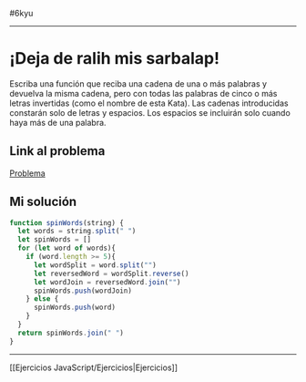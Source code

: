 #6kyu 
___
# ¡Deja de ralih mis sarbalap!

Escriba una función que reciba una cadena de una o más palabras y devuelva la misma cadena, pero con todas las palabras de cinco o más letras invertidas (como el nombre de esta Kata). Las cadenas introducidas constarán solo de letras y espacios. Los espacios se incluirán solo cuando haya más de una palabra.

## Link al problema

[Problema](https://www.codewars.com/kata/5264d2b162488dc400000001/train/javascript)

## Mi solución

```js
function spinWords(string) {
  let words = string.split(" ")
  let spinWords = []
  for (let word of words){
    if (word.length >= 5){
      let wordSplit = word.split("")
      let reversedWord = wordSplit.reverse()
      let wordJoin = reversedWord.join("")
      spinWords.push(wordJoin)
    } else {
      spinWords.push(word)
    }
  }
  return spinWords.join(" ")
}
```

__________

[[Ejercicios JavaScript/Ejercicios|Ejercicios]]